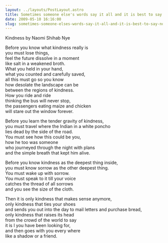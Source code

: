 ```yaml
---
layout: ../layouts/PostLayout.astro
title: Sometimes someone else's words say it all and it is best to say nothing else.
date: 2009-05-10 16:16:00
slug: sometimes-someone-elses-words-say-it-all-and-it-is-best-to-say-nothing-else
---
```


Kindness by Naomi Shihab Nye  
  
Before you know what kindness really is  
you must lose things,  
feel the future dissolve in a moment  
like salt in a weakened broth.  
What you held in your hand,  
what you counted and carefully saved,  
all this must go so you know  
how desolate the landscape can be  
between the regions of kindness.  
How you ride and ride  
thinking the bus will never stop,  
the passengers eating maize and chicken  
will stare out the window forever.  
  
Before you learn the tender gravity of kindness,  
you must travel where the Indian in a white poncho  
lies dead by the side of the road.  
You must see how this could be you,  
how he too was someone  
who journeyed through the night with plans  
and the simple breath that kept him alive.  
  
Before you know kindness as the deepest thing inside,  
you must know sorrow as the other deepest thing.  
You must wake up with sorrow.  
You must speak to it till your voice  
catches the thread of all sorrows  
and you see the size of the cloth.  
  
Then it is only kindness that makes sense anymore,  
only kindness that ties your shoes  
and sends you out into the day to mail letters and purchase bread,  
only kindness that raises its head  
from the crowd of the world to say  
it is I you have been looking for,  
and then goes with you every where  
like a shadow or a friend.